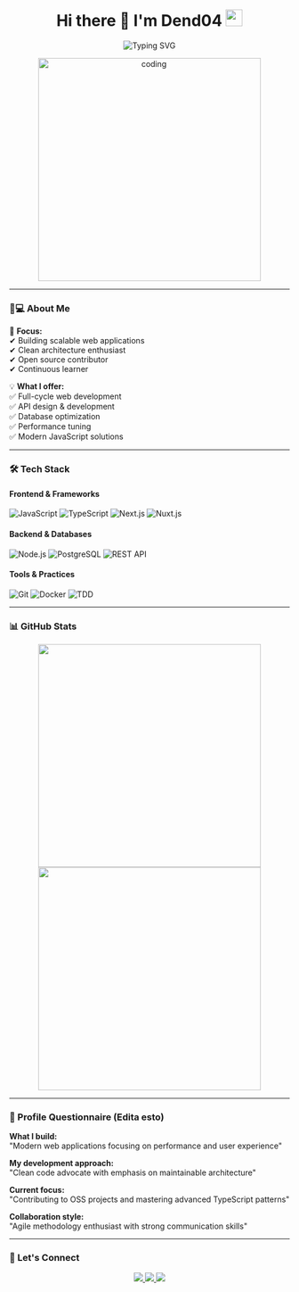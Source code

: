 <h1 align="center"> 
  Hi there 👋 I'm Dend04
  <img src="https://github.com/Anne46/Anne46/raw/main/wave.gif" width="30px" height="30px">
</h1>

<p align="center">
  <img src="https://readme-typing-svg.herokuapp.com?font=Fira+Code&pause=1000&color=00F72F&center=true&vCenter=true&width=435&lines=Full+Stack+Developer;Open+Source+Contributor;Tech+Enthusiast" alt="Typing SVG" />
</p>

<p align="center">
  <img src="https://camo.githubusercontent.com/61491d59e71fec5c794945fed916a4a682b6c0404fc31f30b08a0d919c558404/68747470733a2f2f696d616765732e73717561726573706163652d63646e2e636f6d2f636f6e74656e742f76312f353736396663343031303633363831643239373436393534313634393038333832313539343536303633632f313534313538303231313632342d5445363451474b524a47385357454955512e676966" alt="coding" width="400"/>
</p>

---

### 👨💻 About Me

🎯 **Focus:**  
✔ Building scalable web applications  
✔ Clean architecture enthusiast  
✔ Open source contributor  
✔ Continuous learner  

💡 **What I offer:**  
✅ Full-cycle web development  
✅ API design & development  
✅ Database optimization  
✅ Performance tuning  
✅ Modern JavaScript solutions  

---

### 🛠 Tech Stack

#### **Frontend & Frameworks**
![JavaScript](https://img.shields.io/badge/JavaScript-F7DF1E?style=for-the-badge&logo=javascript&logoColor=black)
![TypeScript](https://img.shields.io/badge/TypeScript-3178C6?style=for-the-badge&logo=typescript&logoColor=white)
![Next.js](https://img.shields.io/badge/Next.js-000000?style=for-the-badge&logo=nextdotjs&logoColor=white)
![Nuxt.js](https://img.shields.io/badge/Nuxt.js-00DC82?style=for-the-badge&logo=nuxtdotjs&logoColor=white)

#### **Backend & Databases**
![Node.js](https://img.shields.io/badge/Node.js-339933?style=for-the-badge&logo=nodedotjs&logoColor=white)
![PostgreSQL](https://img.shields.io/badge/PostgreSQL-4169E1?style=for-the-badge&logo=postgresql&logoColor=white)
![REST API](https://img.shields.io/badge/REST_API-FF6F00?style=for-the-badge&logo=fastify&logoColor=white)

#### **Tools & Practices**
![Git](https://img.shields.io/badge/Git-F05032?style=for-the-badge&logo=git&logoColor=white)
![Docker](https://img.shields.io/badge/Docker-2496ED?style=for-the-badge&logo=docker&logoColor=white)
![TDD](https://img.shields.io/badge/TDD-25A162?style=for-the-badge&logo=testcafe&logoColor=white)

---

### 📊 GitHub Stats

<p align="center">
  <img src="https://github-readme-stats.vercel.app/api?username=TU_USERNAME&show_icons=true&theme=radical" width="400">
  <img src="https://github-readme-streak-stats.herokuapp.com/?user=TU_USERNAME&theme=radical" width="400">
</p>

---

### 📝 Profile Questionnaire (Edita esto)

**What I build:**  
"Modern web applications focusing on performance and user experience"

**My development approach:**  
"Clean code advocate with emphasis on maintainable architecture"

**Current focus:**  
"Contributing to OSS projects and mastering advanced TypeScript patterns"

**Collaboration style:**  
"Agile methodology enthusiast with strong communication skills"

---

### 🤝 Let's Connect

<p align="center">
  <a href="https://linkedin.com/in/tuperfil">
    <img src="https://img.shields.io/badge/LinkedIn-0A66C2?style=for-the-badge&logo=linkedin&logoColor=white"/>
  </a>
  <a href="mailto:tucorreo@ejemplo.com">
    <img src="https://img.shields.io/badge/Gmail-EA4335?style=for-the-badge&logo=gmail&logoColor=white"/>
  </a>
  <a href="https://tuportfolio.com">
    <img src="https://img.shields.io/badge/Portfolio-FF4088?style=for-the-badge&logo=google-chrome&logoColor=white"/>
  </a>
</p>

<!--
**Dend04/Dend04** is a ✨ _special_ ✨ repository because its `README.md` (this file) appears on your GitHub profile.

Here are some ideas to get you started:

- 🔭 I’m currently working on ...
- 🌱 I’m currently learning ...
- 👯 I’m looking to collaborate on ...
- 🤔 I’m looking for help with ...
- 💬 Ask me about ...
- 📫 How to reach me: ...
- 😄 Pronouns: ...
- ⚡ Fun fact: ...
-->
